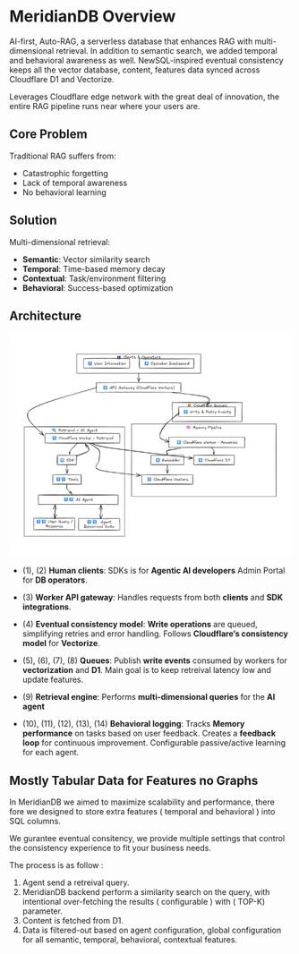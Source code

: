 # MeridianDB Overview

AI-first, Auto-RAG, a serverless database that enhances RAG with multi-dimensional retrieval. In addition to semantic search, we added temporal and behavioral awareness as well. NewSQL-inspired eventual consistency keeps all the vector database, content, features data synced across Cloudflare D1 and Vectorize. 

Leverages Cloudflare edge network with the great deal of innovation, the entire RAG pipeline runs near where your users are.

## Core Problem

Traditional RAG suffers from:

- Catastrophic forgetting
- Lack of temporal awareness
- No behavioral learning

## Solution
Multi-dimensional retrieval:
- **Semantic**: Vector similarity search
- **Temporal**: Time-based memory decay
- **Contextual**: Task/environment filtering
- **Behavioral**: Success-based optimization

## Architecture
<img src="assets/arch.png" width="600" height="400" />

- (1), (2) **Human clients**: SDKs is for **Agentic AI developers**  Admin Portal for **DB operators**.

- (3) **Worker API gateway**: Handles requests from both **clients** and **SDK integrations**.

- (4) **Eventual consistency model**: **Write operations** are queued, simplifying retries and error handling. Follows **Cloudflare’s consistency model** for **Vectorize**.

- (5), (6), (7), (8) **Queues**: Publish **write events** consumed by workers for **vectorization** and **D1**. Main goal is to keep retreival latency low and update features.

- (9) **Retrieval engine**: Performs **multi-dimensional queries** for the **AI agent**

- (10), (11), (12), (13), (14) **Behavioral logging**: Tracks **Memory performance** on tasks based on user feedback. Creates a **feedback loop** for continuous improvement. Configurable passive/active learning for each agent. 


## Mostly Tabular Data for Features no Graphs

In MeridianDB we aimed to maximize scalability and performance, there fore we designed to store extra features ( temporal and behavioral ) into SQL columns. 

We gurantee eventual consitency, we provide multiple settings that control the consistency experience to fit your business needs. 

The process is as follow :

1. Agent send a retreival query.
2. MeridianDB backend perform a similarity search on the query, with intentional over-fetching the results ( configurable ) with ( TOP-K) parameter.
3. Content is fetched from D1.
4. Data is filtered-out based on agent configuration, global configuration for all semantic, temporal, behavioral, contextual features.
